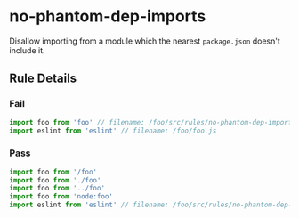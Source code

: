 <!-- prettier-ignore-start -->
# no-phantom-dep-imports

Disallow importing from a module which the nearest `package.json` doesn't include it.

## Rule Details

### Fail

```ts
import foo from 'foo' // filename: /foo/src/rules/no-phantom-dep-imports.spec.ts
import eslint from 'eslint' // filename: /foo/foo.js
```

### Pass

```ts
import foo from '/foo'
import foo from './foo'
import foo from '../foo'
import foo from 'node:foo'
import eslint from 'eslint' // filename: /foo/src/rules/no-phantom-dep-imports.spec.ts
```
<!-- prettier-ignore-end -->
